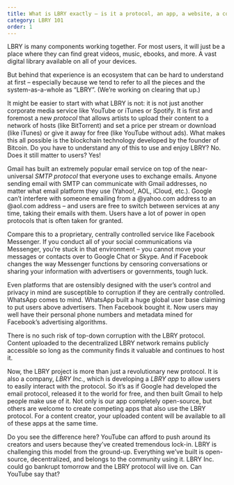 ```yaml
---
title: What is LBRY exactly – is it a protocol, an app, a website, a company?
category: LBRY 101
order: 1
---
```

LBRY is many components working together. For most users, it will just be a place where they can find great videos, music, ebooks, and more. A vast digital library available on all of your devices.

But behind that experience is an ecosystem that can be hard to understand at first – especially because we tend to refer to all the pieces and the system-as-a-whole as “LBRY”. (We’re working on clearing that up.)

It might be easier to start with what LBRY is not: it is not just another corporate media service like YouTube or iTunes or Spotify. It is first and foremost a new *protocol* that allows artists to upload their content to a network of hosts (like BitTorrent) and set a price per stream or download (like iTunes) or give it away for free (like YouTube without ads). What makes this all possible is the blockchain technology developed by the founder of Bitcoin. Do you have to understand any of this to use and enjoy LBRY? No. Does it still matter to users? Yes!

Gmail has built an extremely popular email service on top of the near-universal *SMTP protocol* that everyone uses to exchange emails. Anyone sending email with SMTP can communicate with Gmail addresses, no matter what email platform they use (Yahoo!, AOL, iCloud, etc.). Google can’t interfere with someone emailing from a @yahoo.com address to an @aol.com address – and users are free to switch between services at any time, taking their emails with them. Users have a lot of power in open protocols that is often taken for granted.

Compare this to a proprietary, centrally controlled service like Facebook Messenger. If you conduct all of your social communications via Messenger, you’re stuck in that environment – you cannot move your messages or contacts over to Google Chat or Skype. And if Facebook changes the way Messenger functions by censoring conversations or sharing your information with advertisers or governments, tough luck.

Even platforms that are ostensibly designed with the user’s control and privacy in mind are susceptible to corruption if they are centrally controlled. WhatsApp comes to mind. WhatsApp built a huge global user base claiming to put users above advertisers. Then Facebook bought it. Now users may well have their personal phone numbers and metadata mined for Facebook’s advertising algorithms.

There is no such risk of top-down corruption with the LBRY protocol. Content uploaded to the decentralized LBRY network remains publicly accessible so long as the community finds it valuable and continues to host it.

Now, the LBRY project is more than just a revolutionary new protocol. It is also a company, *LBRY Inc.*, which is developing a *LBRY app* to allow users to easily interact with the protocol. So it’s as if Google had developed the email protocol, released it to the world for free, and then built Gmail to help people make use of it. Not only is our app completely open-source, but others are welcome to create competing apps that also use the LBRY protocol. For a content creator, your uploaded content will be available to all of these apps at the same time.

Do you see the difference here? YouTube can afford to push around its creators and users because they’ve created tremendous lock-in. LBRY is challenging this model from the ground-up. Everything we’ve built is open-source, decentralized, and belongs to the community using it. LBRY Inc. could go bankrupt tomorrow and the LBRY protocol will live on. Can YouTube say that?
